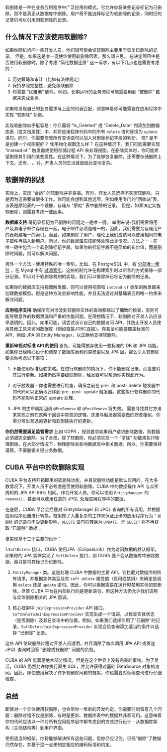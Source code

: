 软删除是一种在业务应用程序中广泛应用的模式。它允许你将某些记录标记为已删除，则不是真正从数据库中删除。用户将不能选择标记为软删除的记录，同时旧的记录仍可以引用到软删除的记录。

## 什么情况下应该使用软删除?

如果你随机询问一些开发人员，他们很可能会说软删除主要用于恢复已删除的记录。 但是，如果这是唯一促使你使用软删除因素，那么请三思。
在决定项目中是否使用软删除时，除了考虑 “简化数据还原” 这一诉求，有以下几点也是需要考虑的：

1. 历史跟踪和审计（比如有法律规定）
2. 保持参照完整性，避免级联删除
3. 你需要 “优雅地” 删除。例如。长期运行的业务流程可能需要用到 “被删除” 数据来完成业务。


如果你发现自己的业务需求与上面的列表匹配，则意味着你可能需要在应用程序中实现 “软删除” 功能。

实现软删除似乎挺容易！你只需将 “Is_Deleted” 或 “Delete_Date” 列添加到数据库表（或文档属性）中，并将应用程序代码中的所有 `delete` 语句替换为 `update` 语句。同时，你需要修改所有查询语句以加入对删除标记字段的判断。 嗯? 是不是创建一个视图更好？ 使用物化视图怎么样？ 在这种情况下，我们可能需要实现 “instead of ” 触发器或使用存储过程 API 来处理视图。在删除实体时，你可能希望删除其引用的某些属性。在这种情况下，为了能够恢复删除，还需要存储删除上下文。还有... 。对，开发人员的生活就是因此变地复杂。


## 软删除的挑战

实际上，实现 “合适” 的软删除并非易事。有时，开发人员选择不实施软删除，只是因为这需要做很多工作。你可能会想到其他选项，例如使用专门的“回收站”表，该表是原始表的一个镜像，存储从 “原始” 表中删除的记录。
但是，如果决定实施软删除，则需要考虑一些因素。

**数据库支持** 将记录标记为已删除的问题之一是唯一键。 举例来说-我们需要将用户及其电子邮件存储在一起。电子邮件必须是唯一的，因此，我们需要为存储用户的表创建唯一的索引。而且，如果删除了用户，理论上我们应该可以使用相同的电子邮件再插入新用户。所以，你的数据库应该能够处理此类情况。方法之一 - 在唯一键中包含一个软删除标记字段。如果你的标记字段不是简单的布尔值，而是删除时间戳，则可以解决问题。

另外一个方法 - 使用特殊的唯一索引。比如，在 PostgreSQL 中，有 [分部唯一索引](https://www.postgresql.org/docs/12/indexes-partial.html) ，在 Mysql 中有
[过滤索引](https://docs.microsoft.com/en-us/sql/relational-databases/indexes/create-filtered-indexes)。这些机制允许在构建索引时以断言的方式排除一部分记录。所以对于软删除机制的实现，我们可以排除掉已标记为删除的记录。

如果你的数据库支持视图触发器，则可以使用视图和 `instead of` 类型的触发器来创建数据模型。但是这种方法会影响性能，并且无法通过对基础表应用唯一约束来解决问题。

**应用程序支持** 确保所有对涉及到软删除实体的查询都经过了细致的检查，否则可能导致意外的数据泄漏和严重的性能问题。在理想情况下，软删除对开发人员应该早透明的。因此，如果可能，请尝试设计自己的数据访问 API，并防止开发人员使用其他工具来访问数据库（例如直接JDBC连接）。你甚至可能要覆盖标准的 API，例如 JPA 的 Entity Manager，以正确地支持软删除。


**重新审视对标准 API 的使用** 首先，可能得放弃使用一些标准的 DB 和 JPA 功能。如果你已经精心设计和调整了数据库表和约束模型以及 JPA 层，那么引入软删除要求你考虑以下事项：

1. 不能使用标准级联策略。在进行软删除的情况下，你不能删除记录，而是要对其进行更新。如果仍然需要级联删除，触发器可以帮助你实现此行为。
   
2. 对于触发器 - 你也需要进行检查，确保之前在 pre- 和 post- delete 触发器中的代码可以正确地迁移到 pre- post- update 触发器。这些执行软件删除的代码不能影响正常的 update 处理。 

3. JPA 的生命周期回调 `@PreRemove` 和 `@PostRemove` 将失效。 需要寻找其它方法来实现之前在这两个回调中实现的逻辑。这里与触发器需要做的修改相似，你需分辨出普通的更新和软删除执行的更新。
 
**你仍然需要满足监管需求** 比如 GDPR ，规则要求如果用户请求删除数据，则数据必须被完全删除。为了合规，除了软删除，你必须实现一个 “清除” 功能来执行物理删除。在大部分情况下，物理删除会影响数据库中相关数据。所以，你需要保持谨慎，不要删错关键业务数据。


## CUBA 平台中的软删除实现

CUBA 平台支持开箱即用的软删除功能，并且软删除功能是默认启用的。在大多数情况下，开发人员不必考虑是否使用软删除。CUBA 中的数据操作 API 与众所周知的 JPA API 99% 相同。作为开发人员，你可以使用 `EntityManager` 的 `remove()`，甚至可以使用任意的 JPQL 处理应用程序中的数据。

在底层，CUBA 平台会拦截对 EntityManager 和 JPQL 查询的所有调用，并根据应用程序设置进行转换。框架做了大量复杂的工作来保证正确的应用程序行为：`被删除` 的记录将不受更新影响，`DELETE` 语句将转换为 `UPDATE`，而 `SELECT` 将不再获取 “已删除” 数据 。

该实现基于三个主要的设计：

1.`SoftDelete` 接口。CUBA 使用JPA（EclipseLink）作为访问数据的默认框架。如果你的 JPA 实体实现了 `SoftDelete` 接口，则 CUBA 就不会从数据库中删除数据，而只是将其标记为已删除。

2. `EntityManager` 类。这是处理 CUBA 中数据的主要 API。它拦截对数据库的所有请求，并根据实体类型及其 `soft delete` 属性值（启用或禁用）来确定是调用 `delete` 还是 `update` 语句。因此，你可以根据需要在运行时禁用实体的软删除。尽管 CUBA 平台在内部执行的是更新语句，但这种方法仍允许我们调用与实体删除相关的 JPA 回调。

3. 核心框架中 `JoinExpressionProvider` API 接口。`SoftDeleteJoinExpressionProvider` 实现生成一个谓词，以检查实体状态（是否删除）及其在查询中的位置。例如。如果我们选择引用了“已删除”的记录，`SoftDeleteJoinExpressionProvider` 实现会给查询添加适当的条件以选择 “已删除” 记录。

这些 API 使软删除过程对开发人员透明，并且消除了每次调用 JPA API 或发送 JPQL 查询时回答 “删除或软删除” 问题的负担。

CUBA 的 API 能满足绝大部分情况，但是在这个世界上没有完美的事物。为了灵活，CUBA 仍然允许你执行原生 SQL，并允许获得对基础 DataSource 对象的访问。因此，即使使用解决了许多软删除问题的框架，你也需要对低级查询进行仔细检查。

## 总结

即使对一个实体使用软删除，也会带你一堆新的开发约定。你需要时刻留意几个问题：删除过程不仅是删除，有时是更新、数据库表中的数据并非都可用。这意味着你的代码应该以一种对所有应用程序层中都考虑到的方式进行设计 - 从数据库架构（文档结构等）到用户界面。

使用适当的框架，你将能够解决所有这些问题，但你仍应记住，已经“删除”了数据仍然存在，并基于这一点来制定相应的编码标准和约定。
